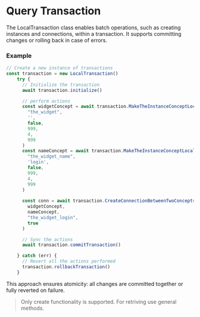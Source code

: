 # Query Transaction


The LocalTransaction class enables batch operations, such as creating instances and connections, within a transaction. It supports committing changes or rolling back in case of errors.

### Example

```js
// Create a new instance of transactions
const transaction = new LocalTransaction()
    try {
      // Initialize the transaction 
      await transaction.initialize()

      // perform actions
      const widgetConcept = await transaction.MakeTheInstanceConceptLocal(
        "the_widget",
        '',
        false,
        999,
        4,
        999
      )
      const nameConcept = await transaction.MakeTheInstanceConceptLocal(
        "the_widget_name",
        'login',
        false,
        999,
        4,
        999
      )
      
      const conn = await transaction.CreateConnectionBetweenTwoConceptsLocal(
        widgetConcept,
        nameConcept,
        "the_widget_login",
        true
      )

      // Sync the actions
      await transaction.commitTransaction()

    } catch (err) {
      // Revert all the actions performed
      transaction.rollbackTransaction()
    }

```

This approach ensures atomicity: all changes are committed together or fully reverted on failure.

> Only create functionality  is supported. For retriving use general methods.